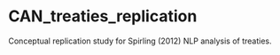 # CAN_treaties_replication
Conceptual replication study for Spirling (2012) NLP analysis of treaties.
